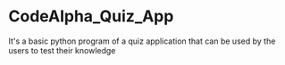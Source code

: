 # CodeAlpha_Quiz_App
It's a basic python program of a quiz application that can be used by the users to test their knowledge
